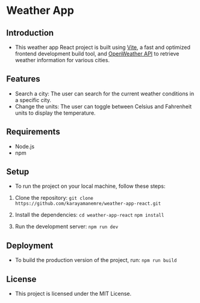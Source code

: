 # Weather App

## Introduction

- This weather app React project is built using [Vite](https://vitejs.dev/), a fast and optimized frontend development build tool, and [OpenWeather API](https://openweathermap.org/api) to retrieve weather information for various cities.

## Features

- Search a city: The user can search for the current weather conditions in a specific city.
- Change the units: The user can toggle between Celsius and Fahrenheit units to display the temperature.

## Requirements

- Node.js
- npm

## Setup

- To run the project on your local machine, follow these steps:

1. Clone the repository:
   `git clone https://github.com/karayamanemre/weather-app-react.git`

2. Install the dependencies:
   `cd weather-app-react`
   `npm install`

3. Run the development server:
   `npm run dev`

## Deployment

- To build the production version of the project, run:
  `npm run build`

## License

- This project is licensed under the MIT License.
